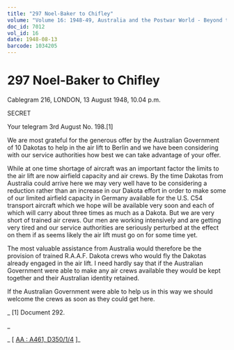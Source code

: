 ```yaml
---
title: "297 Noel-Baker to Chifley"
volume: "Volume 16: 1948-49, Australia and the Postwar World - Beyond the Region"
doc_id: 7012
vol_id: 16
date: 1948-08-13
barcode: 1034205
---
```


# 297 Noel-Baker to Chifley

Cablegram 216, LONDON, 13 August 1948, 10.04 p.m.

SECRET

Your telegram 3rd August No. 198.[1]

We are most grateful for the generous offer by the Australian Government of 10 Dakotas to help in the air lift to Berlin and we have been considering with our service authorities how best we can take advantage of your offer.

While at one time shortage of aircraft was an important factor the limits to the air lift are now airfield capacity and air crews. By the time Dakotas from Australia could arrive here we may very well have to be considering a reduction rather than an increase in our Dakota effort in order to make some of our limited airfield capacity in Germany available for the U.S. C54 transport aircraft which we hope will be available very soon and each of which will carry about three times as much as a Dakota. But we are very short of trained air crews. Our men are working intensively and are getting very tired and our service authorities are seriously perturbed at the effect on them if as seems likely the air lift must go on for some time yet.

The most valuable assistance from Australia would therefore be the provision of trained R.A.A.F. Dakota crews who would fly the Dakotas already engaged in the air lift. I need hardly say that if the Australian Government were able to make any air crews available they would be kept together and their Australian identity retained.

If the Australian Government were able to help us in this way we should welcome the crews as soon as they could get here.

_ [1] Document 292.

_

_ [ [AA : A461, D350/1/4](http://www.naa.gov.au/cgi-bin/Search?O=I&Number=1034205) ]_

